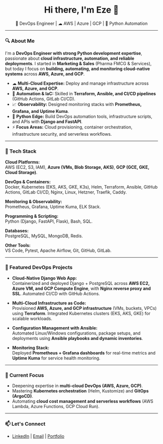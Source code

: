 <h1 align="center">Hi there, I'm Eze 👋</h1>
<p align="center">
  🚀 DevOps Engineer | ☁ AWS | Azure | GCP | 🐍 Python Automation
</p>

---

### 🔍 About Me

I'm a **DevOps Engineer with strong Python development expertise**, passionate about **cloud infrastructure, automation, and reliable deployments**. I started in **Marketing & Sales** (Pharma FMCG & Services), but today I focus on **building, automating, and monitoring cloud-native systems** across **AWS, Azure, and GCP**.

- ☁ **Multi-Cloud Expertise:** Deploy and manage infrastructure across **AWS, Azure, and GCP**.  
- 🔧 **Automation & IaC:** Skilled in **Terraform, Ansible, and CI/CD pipelines** (GitHub Actions, GitLab CI/CD).  
- 📈 **Observability:** Designed monitoring stacks with **Prometheus, Grafana, and Uptime Kuma**.  
- 🐍 **Python Edge:** Build DevOps automation tools, infrastructure scripts, and APIs with **Django and FastAPI**.  
- ⚡ **Focus Areas:** Cloud provisioning, container orchestration, infrastructure security, and serverless workflows.

---

### 🧰 Tech Stack

**Cloud Platforms:**  
AWS (EC2, S3, IAM), **Azure (VMs, Blob Storage, AKS)**, **GCP (GCE, GKE, Cloud Storage)**.  

**DevOps & Containers:**  
Docker, Kubernetes (EKS, AKS, GKE, K3s), Helm, Terraform, Ansible, GitHub Actions, GitLab CI/CD, Nginx, Linux, Hetzner, Traefik, Caddy.  

**Monitoring & Observability:**  
Prometheus, Grafana, Uptime Kuma, ELK Stack.  

**Programming & Scripting:**  
Python (Django, FastAPI, Flask), Bash, SQL.  

**Databases:**  
PostgreSQL, MySQL, MongoDB, Redis.  

**Other Tools:**  
VS Code, Pytest, Apache Airflow, Git, GitHub, GitLab.

---

### 🚀 Featured DevOps Projects

- **Cloud-Native Django Web App:**  
  Containerized and deployed Django + PostgreSQL across **AWS EC2, Azure VM, and GCP Compute Engine**, with **Nginx reverse proxy and SSL**. Automated CI/CD with GitHub Actions.

- **Multi-Cloud Infrastructure as Code:**  
  Provisioned **AWS, Azure, and GCP infrastructure** (VMs, buckets, VPCs) using **Terraform**. Integrated Kubernetes clusters (EKS, AKS, GKE) for scalable workloads.

- **Configuration Management with Ansible:**  
  Automated Linux/Windows configurations, package setups, and deployments using **Ansible playbooks and dynamic inventories**.

- **Monitoring Stack:**  
  Deployed **Prometheus + Grafana dashboards** for real-time metrics and **Uptime Kuma** for service health monitoring.

---

### 🌱 Current Focus
- Deepening expertise in **multi-cloud DevOps (AWS, Azure, GCP)**.  
- Mastering **Kubernetes orchestration** (Helm, Kustomize) and **GitOps (ArgoCD)**.  
- Automating **cloud cost management and serverless workflows** (AWS Lambda, Azure Functions, GCP Cloud Run).  

---

### 📫 Let's Connect
- [LinkedIn](#) | [Email](onejemechibueze33@gmail.com) | [Portfolio](#)
